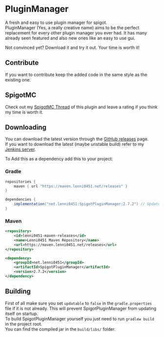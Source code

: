 # PluginManager
A fresh and easy to use plugin manager for spigot.\
PluginManager (Yes, a really creative name) aims to be the perfect replacement for every other plugin manager you ever had. It has many already seen featured and also new ones like an easy to use gui.

Not convinced yet? Download it and try it out. Your time is worth it!

## Contribute
If you want to contribute keep the added code in the same style as the existing one.

## SpigotMC
Check out my [SpigotMC Thread](https://www.spigotmc.org/resources/pluginmanager.69061/) of this plugin and leave a rating if you think my time is worth it.

## Downloading
You can download the latest version through the [GitHub releases](https://github.com/Lenni0451/SpigotPluginManager/releases) page.\
If you want to download the latest (maybe unstable build) refer to my [Jenkins server](https://build.lenni0451.net/job/SpigotPluginManager/).


To Add this as a dependency add this to your project:
### Gradle
````` groovy
repositories {
    maven { url "https://maven.lenni0451.net/releases" }
}

dependencies {
    implementation("net.lenni0451:SpigotPluginManager:2.7.2") // Update version
}
`````

### Maven
`````xml
<repository>
    <id>lenni0451-maven-releases</id>
    <name>Lenni0451 Maven Repository</name>
    <url>https://maven.lenni0451.net/releases</url>
</repository>

<dependency>
    <groupId>net.lenni0451</groupId>
    <artifactId>SpigotPluginManager</artifactId>
    <version>2.7.2</version>
</dependency>

`````

## Building
First of all make sure you set ``updatable`` to ``false`` in the ``gradle.properties`` file if it is not already. This will prevent SpigotPluginManager from updating itself on startup.\
To build SpigotPluginManager yourself you just need to run ``gradlew build`` in the project root.\
You can find the compiled jar in the ``build/libs/`` folder.

